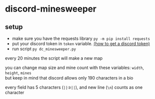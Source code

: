 # discord-minesweeper
## setup

- make sure you have the requests library ```py -m pip install requests```
- put your discord token in ```token``` variable. [(how to get a discord token)](https://pcstrike.com/how-to-get-discord-token/)
- run script ```py dc_minesweeper.py```

every 20 minutes the script will make a new map

you can change map size and mine count with these variables: ```width```, ```height```, ```mines```<br>
but keep in mind that discord allows only 190 characters in a bio

every field has 5 characters (```||③||```), and new line (```\n```) counts as one character
